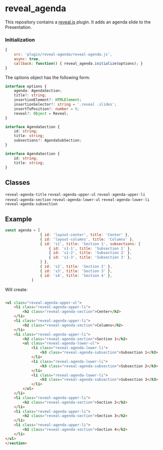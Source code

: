 # reveal_agenda

This repository contains a [reveal.js](https://revealjs.com/) plugin.
It adds an agenda slide to the Presentation.

### Initialization

```js
{
    src: 'plugin/reveal-agenda/reveal-agenda.js',
    async: true,
    callback: function() { reveal_agenda.initialize(options); }
}
```

The options object has the following form:

```typescript
interface options {
    agenda: AgendaSection;
    title?: string;
    insertionElement?: HTMLElement;
    insertionSelector?: string = '.reveal .slides';
    insertToPosition?: number = 0;
    reveal?: Object = Reveal;
}

interface AgendaSection {
    id: string;
    title: string;
    subsections?: AgendaSubSection;
}

interface AgendaSection {
    id: string;
    title: string;
}
```

## Classes
`reveal-agenda-title`
`reveal-agenda-upper-ul`
`reveal-agenda-upper-li`
`reveal-agenda-section`
`reveal-agenda-lower-ul`
`reveal-agenda-lower-li`
`reveal-agenda-subsection`

## Example

```js
const agenda = [
				{ id: 'layout-center', title: 'Center' },
				{ id: 'layout-columns', title: 'Columns' },
				{ id: 's1', title: 'Section 1', subsections: [
					{ id: 's1-1', title: 'Subsection 1' },
					{ id: 's1-2', title: 'Subsection 2' },
					{ id: 's1-3', title: 'Subsection 3' },
				] },
				{ id: 's2', title: 'Section 2' },
				{ id: 's3', title: 'Section 3' },
				{ id: 's4', title: 'Section 4' },
			]
```
Will create:
```html

<ul class="reveal-agenda-upper-ul">
    <li class="reveal-agenda-upper-li">
        <h2 class="reveal-agenda-section">Center</h2>
    </li>
    <li class="reveal-agenda-upper-li">
        <h2 class="reveal-agenda-section">Columns</h2>
    </li>
    <li class="reveal-agenda-upper-li">
        <h2 class="reveal-agenda-section">Section 1</h2>
        <ul class="reveal-agenda-lower-ul">
            <li class="reveal-agenda-lower-li">
                <h3 class="reveal-agenda-subsection">Subsection 1</h3>
            </li>
            <li class="reveal-agenda-lower-li">
                <h3 class="reveal-agenda-subsection">Subsection 2</h3>
            </li>
            <li class="reveal-agenda-lower-li">
                <h3 class="reveal-agenda-subsection">Subsection 3</h3>
            </li>
        </ul>
    </li>
    <li class="reveal-agenda-upper-li">
        <h2 class="reveal-agenda-section">Section 2</h2>
    </li>
    <li class="reveal-agenda-upper-li">
        <h2 class="reveal-agenda-section">Section 3</h2>
    </li>
    <li class="reveal-agenda-upper-li">
        <h2 class="reveal-agenda-section">Section 4</h2>
    </li>
</ul>
</section>
```